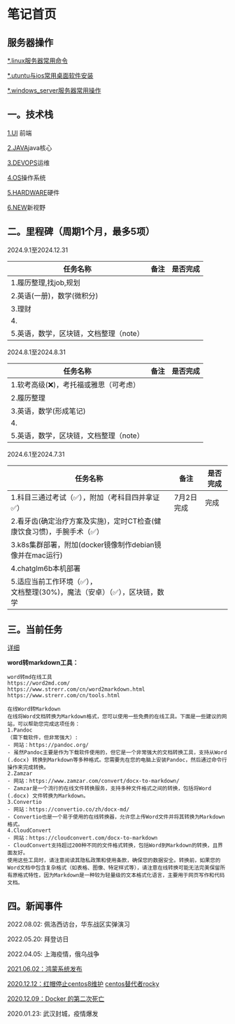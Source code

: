 # 笔记首页
## 服务器操作

[*.linux服务器常用命令](devops/server.md)

[*.utuntu与ios常用桌面软件安装](devops/desktop.md)

[*.windows_server服务器常用操作](devops/windows_server.md)

## 一。技术栈
[1.UI](ui/index.md) 前端

[2.JAVA](java/index.md)java核心

[3.DEVOPS](devops/index.md)运维

[4.OS](os/index.md)操作系统

[5.HARDWARE](hardware/index.md)硬件

[6.NEW](new/index.md)新视野

## 二。里程碑（周期1个月，最多5项）

2024.9.1至2024.12.31

| 任务名称                               | 备注 | 是否完成 |
| -------------------------------------- | ---- | -------- |
| 1.履历整理,找job,规划                  |      |          |
| 2.英语(一册)，数学(微积分)             |      |          |
| 3.理财                                 |      |          |
| 4.                                     |      |          |
| 5.英语，数学，区块链，文档整理（note） |      |          |

2024.8.1至2024.8.31

| 任务名称                               | 备注 | 是否完成 |
| -------------------------------------- | ---- | -------- |
| 1.软考高级(❌)，考托福或雅思（可考虑）  |      |          |
| 2.履历整理                             |      |          |
| 3.英语，数学(形成笔记)                 |      |          |
| 4.                                     |      |          |
| 5.英语，数学，区块链，文档整理（note） |      |          |

2024.6.1至2024.7.31

| 任务名称                                                     | 备注       | 是否完成 |
| ------------------------------------------------------------ | ---------- | -------- |
| 1.科目三通过考试（✅），附加（考科目四并拿证✅）               | 7月2日完成 | 完成     |
| 2.看牙齿(确定治疗方案及实施)，定时CT检查(健康饮食习惯)，手腕手术（✅） |            |          |
| 3.k8s集群部署，附加(docker镜像制作debian镜像并在mac运行)     |            |          |
| 4.chatglm6b本机部署                                          |            |          |
| 5.适应当前工作环境（✅），<br>文档整理(30%)，魔法（安卓）（✅），区块链，数学 |            |          |

## 三。当前任务

[详细](new/plan/pending.md)

**word转markdown工具：**

```
word转md在线工具
https://word2md.com/
https://www.strerr.com/cn/word2markdown.html
https://www.strerr.com/cn/tools.html

在线Word转Markdown
在线将Word文档转换为Markdown格式，您可以使用一些免费的在线工具。下面是一些建议的网站，可以帮助您完成这项任务：
1.Pandoc
（需下载软件，但非常强大）:
- 网站：https://pandoc.org/
- 虽然Pandoc主要是作为下载软件使用的，但它是一个非常强大的文档转换工具，支持从Word (.docx) 转换到Markdown等多种格式。您需要先在您的电脑上安装Pandoc，然后通过命令行操作来完成转换。
2.Zamzar
- 网站：https://www.zamzar.com/convert/docx-to-markdown/
- Zamzar是一个流行的在线文件转换服务，支持多种文件格式之间的转换，包括将Word (.docx) 文件转换为Markdown。
3.Convertio
- 网站：https://convertio.co/zh/docx-md/
- Convertio也是一个易于使用的在线转换器，允许您上传Word文件并将其转换为Markdown格式。
4.CloudConvert
- 网站：https://cloudconvert.com/docx-to-markdown
- CloudConvert支持超过200种不同的文件格式转换，包括Word到Markdown的转换，且界面友好。
使用这些工具时，请注意阅读其隐私政策和使用条款，确保您的数据安全。转换前，如果您的Word文档中包含复杂格式（如表格、图像、特定样式等），请注意在线转换可能无法完美保留所有原格式特性，因为Markdown是一种较为轻量级的文本格式化语言，主要用于网页写作和代码文档。
```

## 四。新闻事件

2022.08.02: 佩洛西访台，华东战区实弹演习

2022.05.20:  拜登访日

2022.04.05:  上海疫情，俄乌战争

[2021.06.02：鸿蒙系统发布](https://new.qq.com/omn/20210603/20210603A05LDA00.html)

[2020.12.12：红帽停止centos8维护](https://blog.csdn.net/weixin_40787712/article/details/111087380)                 [centos替代者rocky](https://rockylinux.org/)

[2020.12.09：Docker 的第二次死亡](https://mp.weixin.qq.com/s?__biz=MjM5MDE0Mjc4MA==&mid=2651056444&idx=1&sn=5bae19652a7cfbb41a9b97d52e7e14e1&chksm=bdbe116f8ac9987911ad0c3930224aa8e8cbb450f13f920914ba981f886f18be240930bdfc4e&mpshare=1&srcid=1211hYlAf9yY3uQzNbtkh9RK&sharer_sharetime=1607646239134&sharer_shareid=f0873e5f0f6628e98cc9802ff41cd253&scene=2&subscene=2&clicktime=1607941347&enterid=1607941347&ascene=2&devicetype=android-28&version=27001539&nettype=WIFI&abtest_cookie=AAACAA%3D%3D&lang=zh_CN&exportkey=Aa03qbJiUGtLjDLR50YzxHc%3D&pass_ticket=mVWrUNGU3Y9KumxAk0idO%2BizCXMz6ZH1M6Mz32HvN%2BoNjM4zwl8Ukqr9ySixIJEc&wx_header=1)

2020.01.23:  武汉封城，疫情爆发



